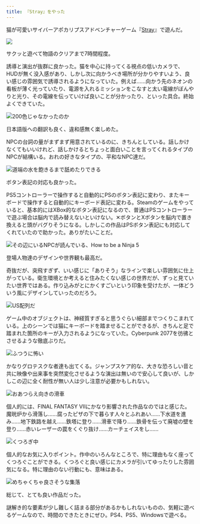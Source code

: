 ```yaml
---
title: 『Stray』をやった
---
```

猫が可愛いサイバーアポカリプスアドベンチャーゲーム『[Stray](https://store.steampowered.com/app/1332010/Stray/?l=japanese)』で遊んだ。

![](https://lh3.googleusercontent.com/VXFNHFKXvvsJgC1csSOjudroubAUY2uZO_rO1IvMLp17tx4SU_oKQO6B0lUYdZkaKB0j57EVuyj2bNaT_4Wf7jdRKjUMbgqkH0OSw7ksDPtLhYjD-hGj353WYRk43yqoHQew8PCFupYXjWsyxyGuqM48oDxIJlYbIP7b-PXOK3GTee0b80V8Ksz1rw)

サクッと遊べて物語のクリアまで7時間程度。

誘導と演出が抜群に良かった。猫を中心に持ってくる視点の低いカメラで、HUDが無く没入感があり、しかし次に向かうべき場所が分かりやすいよう、良い感じの雰囲気で誘導されるようになっていた。例えば……向かう先のネオンの看板が薄く光っていたり、電源を入れるミッションをこなすと太い電線がぼんやりと光り、その電線を伝っていけば良いことが分かったり、といった具合。終始よくできていた。

![](https://lh4.googleusercontent.com/_pVuBDSNDMBOIEcvMx95yapIcuW3RCyjF1rZ0lxOgKwTxHI1Rlboo9fC2SSseySTlZBEY5FkEHHrRki-h67zHhaoBn3SEaesoFbjwWfUcaPb3WqbjYxFH7LIs2lOJaaYJZNmhVCqeylU2rkcn3CqY_3cOoHfh6iTZJDjSXayk5_6vu3VkZ5AE5Ap6Q "200色じゃなかったのか")

日本語版への翻訳も良く、違和感無く楽しめた。

NPCの台詞の量がまずまず用意されているのに、きちんとしている。話しかけなくてもいいけれど、話しかけるとちょっと面白いことを言ってくれるタイプのNPCが結構いる。おれの好きなタイプの、平和なNPC達だ。

![](https://lh4.googleusercontent.com/qlU3YLiu9Vx_5IVTlRzjFCHDM5zs8FqsxaA6OXaJbBBU3YcHB4kFb1sF0KqLD7X373gYYLfYwouxVpMlKpd7iMizqoyFLd0huBdDmZEevQ_D6ltVHN1d7NDi5GxWq_M9xrXym9Zq5CgiLNH9lSgptwsixWqUW5zWVdPqbm0HKlbveWhj_B93W2pqvg "道端の水を飽きるまで舐めたりできる")

ボタン表記の対応も良かった。

PS5コントローラーで操作すると自動的にPSのボタン表記に変わり、またキーボードで操作すると自動的にキーボード表記に変わる。Steamのゲームをやっていると、基本的にはXBox的なボタン表記になるので、普通はPSコントローラーで遊ぶ場合は脳内で読み替えないといけない。✕ボタンとXボタンを脳内で置き換えると頭がバグりそうになる。しかしこの作品はPSボタン表記にも対応してくれていたので助かった。ありがたいことだ。

![](https://lh4.googleusercontent.com/QOdA2x-eVXPo-322DDcyS1zU_VhbgEMYWMAzvix32iurtOYXhOS4ayluTRus5TxIlk3I3pD_Dp9Mn_pXYnmG4l4q-ENl3V5T6NoGl7LKoAV-hEJLqxbQ48KreRbwyyzAdUfURGZB2-YsmZBnv4JfcrjH7dl9yygNvCZP7keAWmZVQp28q32KgvzL6Q "その辺にいるNPCが読んでいる、How to be a Ninja 5")

登場人物達のデザインや世界観も最高だ。

奇抜だが、突飛すぎず、いい感じに「ありそう」なラインで楽しい雰囲気に仕上がっている。衛生環境とか考えると住みたくない感じの世界だが、ずっと見ていたい世界ではある。作り込みがとにかくすごいという印象を受けたが、一体どういう風にデザインしていったのだろう。

![](https://lh4.googleusercontent.com/OoNdjl4owywXvvsKJZxbOdz_n1UnOr0QkViNTdZ8HPpaL1oBIGpMk4Tm3DirlUG_UY6H9MD9a4lWBYTPl7S-OSJM6ozDlYO0k9PV10AACEDC-glpHseQeo0uptBu4udXijaomQwJ3UsTj-ZoE-mzgaojRh19eF8YR3NJtrLOXmukLqcQ8mzbbQRGSQ "US配列だ")

ゲーム中のオブジェクトは、神経質すぎると思うぐらい細部までつくりこまれている。上のシーンでは猫にキーボードを踏ませることができるが、きちんと足で踏まれた箇所のキーが入力されるようになっていた。Cyberpunk 2077を彷彿とさせるような徹底ぶりだ。

![](https://lh3.googleusercontent.com/xJwSFPn0ANqcfAAZTU9s3NOsXurIP05P8KqOm7thDOSIlh_B54X0QgsXk5X8du6sZEB0dklB55_lhBOa3WBO9DEhJPNd6FFsVzreQBPj4_9PdVD1_uFO6nMwgbY0njFFx3pXEbAKKuNsKu1KYjQWP18KJs3kZTlFYGAAT8NzBX35zfmfKFVewWAhMg "ふつうに怖い")

かなりグロテスクな者達も出てくる。ジャンプスケア的な、大きな恐ろしい音と共に映像や出来事を突然変化させるような演出は無いので安心して良いが、しかしこの辺に全く耐性が無い人は少し注意が必要かもしれない。

![](https://lh3.googleusercontent.com/wX3Mic1Srtxnw6tTAR_HOpJ_R8gwxWGm2xNOyVfebYRqoGwLxL2y5yaTvKLbsrivjTQffrA2DeUQT0cx0yQyA_f_KrRj85eJpMmj01WzTk3mCw3aZUIQGVPdkWo1qpVyzLxL7aU3a0gNv6lu5p5YBfCiKoT4JTAPxA4p8OB_dJP49p8_QvFFGrSBkw "おあつらえ向きの滑車")

個人的には、FINAL FANTASY VIIにかなり影響された作品なのではと感じた。魔晄炉から滑落し……腐ったピザの下で暮らす人々とふれあい……下水道を進み……地下鉄路を越え……鉄塔に登り……滑車で降り……鉄骨を伝って廃墟の壁を登り……赤いレーザーの罠をくぐり抜け……カーチェイスをし……

![](https://lh5.googleusercontent.com/l33K27YM6ceS9pTF65bPw2r1C5Hqs4XiBJyC5ynpbSktIhxJeKDqDegcTawbSqt67pHGZUePjddvnrHqkPVlTkvbf7qT5AcjWp45-Dqt6edgMbQ1-SPykBII7EPG2zWJs8MYmTEQlEKtFI6Rw7z8wwEdVTWSdn_TicbQPVVtuIRgA7gAuivNoPr86A "くつろぎ中")

個人的なお気に入りポイント。作中のいろんなところで、特に理由もなく座ってくつろぐことができる。くつろぐと良い感じにカメラが引いてゆったりした雰囲気になる。特に理由のない行動にも、意味はある。

![](https://lh5.googleusercontent.com/f286ljKeQgJQMLWGB5O4M5M181Frh_LWeyRu714_G4bRwlXyKdqljOoNqw6nur6idiJo9oKDunL13uyKUT2FlT4NMLhsaaVwhM6U0TQOg4Fq-wIklx0V-1erersuYCiaC-PHKkR0Uoh4MYbHeBki7H9tFoHf4q0YXiX7CdZwiLq82I-0ElGkoxWhYA "めちゃくちゃ良さそうな集落")

総じて、とても良い作品だった。

謎解き的な要素が少し難しく詰まる部分があるかもしれないものの、気軽に遊べるゲームなので、時間のできたときにぜひ。PS4、PS5、Windowsで遊べる。
